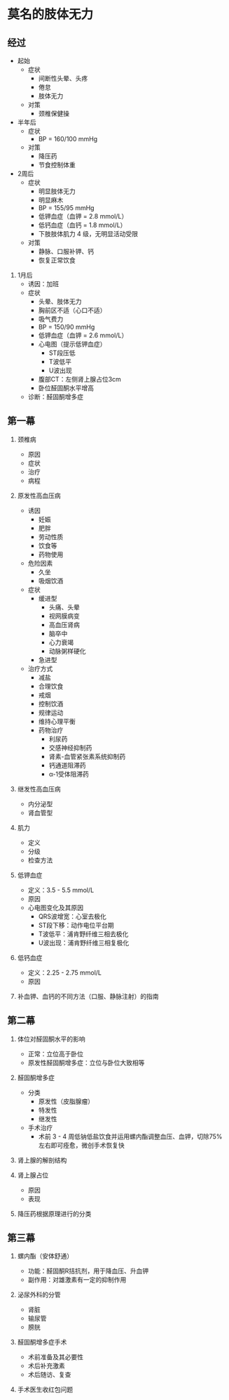 莫名的肢体无力
======
## 经过
- 起始
    - 症状
        - 间断性头晕、头疼
        - 倦怠
        - 肢体无力
    - 对策
        - 颈椎保健操
- 半年后
    - 症状
        - BP = 160/100 mmHg
    - 对策
        - 降压药
        - 节食控制体重
- 2周后
    - 症状
        - 明显肢体无力
        - 明显麻木
        - BP = 155/95 mmHg
        - 低钾血症（血钾 = 2.8 mmol/L）
        - 低钙血症（血钙 = 1.8 mmol/L）
        - 下肢肢体肌力 4 级，无明显活动受限
    - 对策
        - 静脉、口服补钾、钙
        - 恢复正常饮食
1. 1月后
    - 诱因：加班
    - 症状
        - 头晕、肢体无力
        - 胸前区不适（心口不适）
        - 吸气费力
        - BP = 150/90 mmHg
        - 低钾血症（血钾 = 2.6 mmol/L）
        - 心电图（提示低钾血症）
            - ST段压低
            - T波低平
            - U波出现
        - 腹部CT：左侧肾上腺占位3cm
        - 卧位醛固酮水平增高
    - 诊断：醛固酮增多症

## 第一幕
1. 颈椎病
    - 原因
    - 症状
    - 治疗
    - 病程

1. 原发性高血压病
    - 诱因
        - 妊娠
        - 肥胖
        - 劳动性质
        - 饮食等
        - 药物使用
    - 危险因素
        - 久坐
        - 吸烟饮酒
    - 症状
        - 缓进型
            - 头痛、头晕
            - 视网膜病变
            - 高血压肾病
            - 脑卒中
            - 心力衰竭
            - 动脉粥样硬化
        - 急进型
    - 治疗方式
        - 减盐
        - 合理饮食
        - 戒烟
        - 控制饮酒
        - 规律运动
        - 维持心理平衡
        - 药物治疗
            - 利尿药
            - 交感神经抑制药
            - 肾素-血管紧张素系统抑制药
            - 钙通道阻滞药
            - α-1受体阻滞药

1. 继发性高血压病
    - 内分泌型
    - 肾血管型

1. 肌力
    - 定义
    - 分级
    - 检查方法

1. 低钾血症
    - 定义：3.5 - 5.5 mmol/L
    - 原因
    - 心电图变化及其原因
        - QRS波增宽：心室去极化
        - ST段下移：动作电位平台期
        - T波低平：浦肯野纤维三相去极化
        - U波出现：浦肯野纤维三相复极化

1. 低钙血症
    - 定义：2.25 - 2.75 mmol/L
    - 原因

1. 补血钾、血钙的不同方法（口服、静脉注射）的指南

## 第二幕
1. 体位对醛固酮水平的影响
    - 正常：立位高于卧位
    - 原发性醛固酮增多症：立位与卧位大致相等

1. 醛固酮增多症
    - 分类
        - 原发性（皮脂腺瘤）
        - 特发性
        - 继发性
    - 手术治疗
        - 术前 3 - 4 周低钠低盐饮食并运用螺内酯调整血压、血钾，切除75%左右即可痊愈，微创手术恢复快

1. 肾上腺的解剖结构
1. 肾上腺占位
    - 原因
    - 表现

1. 降压药根据原理进行的分类

## 第三幕
1. 螺内酯（安体舒通）
    - 功能：醛固酮R拮抗剂，用于降血压、升血钾
    - 副作用：对雄激素有一定的抑制作用

1. 泌尿外科的分管
    - 肾脏
    - 输尿管
    - 膀胱

1. 醛固酮增多症手术
    - 术前准备及其必要性
    - 术后补充激素
    - 术后随访、复查

1. 手术医生收红包问题
